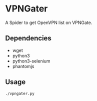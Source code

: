VPNGater
===========
A Spider to get OpenVPN list on VPNGate.

Dependencies
-----------
- wget
- python3
- python3-selenium
- phantomjs

Usage
-----
```bash
./vpngater.py
```
